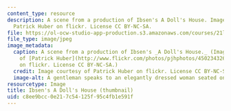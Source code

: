 ```yaml
---
content_type: resource
description: A scene from a production of Ibsen's A Doll's House. Image courtesy of
  Patrick Huber on flickr. License CC BY-NC-SA.
file: https://ol-ocw-studio-app-production.s3.amazonaws.com/courses/21l-005-introduction-to-drama-fall-2016/c8ee9bcc0e217c54125f95c4fb1e591f_21l-005f16-th.jpg
file_type: image/jpeg
image_metadata:
  caption: A scene from a production of Ibsen's _A Doll's House._ (Image courtesy
    of [Patrick Huber](http://www.flickr.com/photos/pjhphotos/4502343267/in/photolist-LADd-LADf-LADm-LADr-LADo-LADb-LADh-LADj-LADp-7RUWgU-7RUWjG-7RUWo1-7RUWq9-7RUWxs-7RRFN4-7RUWiN-a9UH2-7RRFGt-7RUWi7-j7Y4jE)
    on flickr. License CC BY-NC-SA.)
  credit: Image courtesy of Patrick Huber on flickr. License CC BY-NC-SA.
  image-alt: A gentleman speaks to an elegantly dressed woman seated on a chaise lounge.
resourcetype: Image
title: Ibsen's A Doll's House (thumbnail)
uid: c8ee9bcc-0e21-7c54-125f-95c4fb1e591f
---
```

